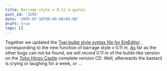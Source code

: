 ```yaml
---
title: Barrage style v 0.11 m guitar
post_id: '3295'
date: '2005-07-10T00:00:00+09:00'
draft: true
tags: []
---
```


Together we updated the [Toei bullet style syntax file for EmEditor](https://danmaq.com/emeditor-danmakufu) , corresponding to the new function of barrage style v 0.11 m. [As](https://danmaq.com/!/thA/) far as the other bugs can not be found, we will record 0.11 m of the bullet-like version on the [Toho Hinzo Castle](https://danmaq.com/!/thA/) complete version CD. Well, afterwards the bastard is crying or laughing for a week, or ...
